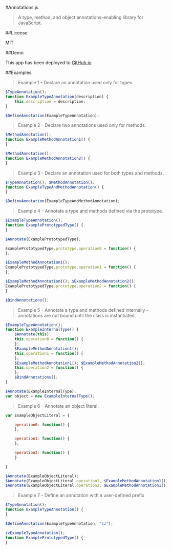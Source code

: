 #Annotations.js
> A type, method, and object annotations-enabling library for JavaScript.

##License

MIT

##Demo

This app has been deployed to [GitHub.io](http://david-padgett.github.io/testpilot.js/testpilot.html "App on GitHub.io")

##Examples

> Example 1 - Declare an annotation used only for types.

```javascript
$TypeAnnotation();
function ExampleTypeAnnotation(description) {
	this.description = description;
}

$DefineAnnotation(ExampleTypeAnnotation);
```

> Example 2 - Declare two annotations used only for methods.

```javascript
$MethodAnnotation();
function ExampleMethodAnnotation1() {
}

$MethodAnnotation();
function ExampleMethodAnnotation2() {
}
```

> Example 3 - Declare an annotation used for both types and methods.

```javascript
$TypeAnnotation(); $MethodAnnotation();
function ExampleTypeAndMethodAnnotation() {
}

$DefineAnnotation(ExampleTypeAndMethodAnnotation);
```

> Example 4 - Annotate a type and methods defined via the prototype.

```javascript
$ExampleTypeAnnotation();
function ExamplePrototypedType() {
}

$Annotate(ExamplePrototypedType);

ExamplePrototypedType.prototype.operation0 = function() {
};

$ExampleMethodAnnotation1();
ExamplePrototypedType.prototype.operation1 = function() {
};

$ExampleMethodAnnotation1(); $ExampleMethodAnnotation2();
ExamplePrototypedType.prototype.operation2 = function() {
}

$BindAnnotations();
```

> Example 5 - Annotate a type and methods defined internally - annotations are not bound until the class is instantiated.

```javascript
$ExampleTypeAnnotation();
function ExampleInternalType() {
	$Annotate(this);
	this.operation0 = function() {
	};
	$ExampleMethodAnnotation1();
	this.operation1 = function() {
	};
	$ExampleMethodAnnotation1(); $ExampleMethodAnnotation2();
	this.operation2 = function() {
	};
	$BindAnnotations();
}

$Annotate(ExampleInternalType);
var object = new ExampleInternalType();
```

> Example 6 - Annotate an object literal.

```javascript
var ExampleObjectLiteral = {

	operation0: function() {
	},

	operation1: function() {
	},

	operation2: function() {
	}

}

$Annotate(ExampleObjectLiteral);
$Annotate(ExampleObjectLiteral.operation1, $ExampleMethodAnnotation1());
$Annotate(ExampleObjectLiteral.operation2, $ExampleMethodAnnotation1(), $ExampleMethodAnnotation2());
```

> Example 7 - Define an annotation with a user-defined prefix

```javascript
$TypeAnnotation();
function ExampleTypeAnnotation() {
}

$DefineAnnotation(ExampleTypeAnnotation, "zz");

zzExampleTypeAnnotation();
function ExamplePrototypedType() {
}
```